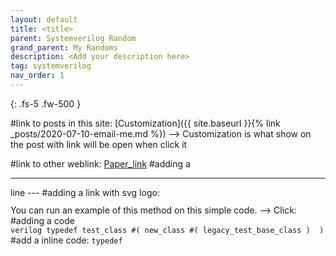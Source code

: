 ```yaml
---
layout: default
title: <title>
parent: Systemverilog Random
grand_parent: My Randoms
description: <Add your description here>
tag: systemverilog
nav_order: 1
---
```


{: .fs-5 .fw-500 }


#link to posts in this site:
       [Customization]({{ site.baseurl }}{% link _posts/2020-07-10-email-me.md %}) 
       --> Customization is what show on the post with link will be open when click it

#link to other weblink:
       [Paper_link](http://events.dvcon.org/2016/proceedings/papers/05_1.pdf)
#adding a <hr> line
       ---
#adding a link with svg logo:
       <div> You can run an example of this method on this simple code. --> Click:
       <a href="https://www.edaplayground.com/x/2wVa" title="Choose your grandparent class">
       <svg width="25" height="25" viewBox="0 0 1 1" class="customsvg"> <use xlink:href="#svg-edaplay"></use></svg>
       </a></div>
#adding a code
       <div markdown="1" >
       ```verilog
            typedef test_class #( new_class #( legacy_test_base_class )  )
       ```
       </div>
#add a inline code:
       `typedef`
